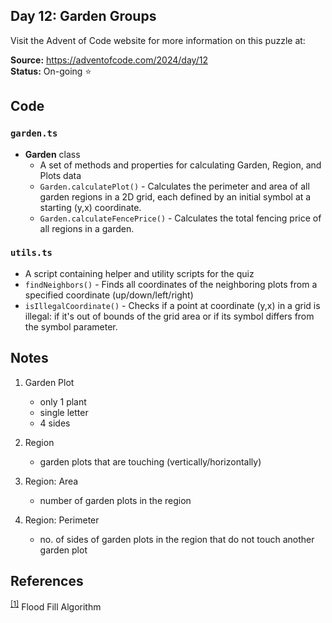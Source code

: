 ## Day 12: Garden Groups

Visit the Advent of Code website for more information on this puzzle at:

**Source:** https://adventofcode.com/2024/day/12<br>
**Status:** On-going ⭐

## Code

### `garden.ts`

- **Garden** class
   - A set of methods and properties for calculating Garden, Region, and Plots data
   - `Garden.calculatePlot()` - Calculates the perimeter and area of all garden regions in a 2D grid, each defined by an initial symbol at a starting (y,x) coordinate.
   - `Garden.calculateFencePrice()` - Calculates the total fencing price of all regions in a garden.

### `utils.ts`

- A script containing helper and utility scripts for the quiz
- `findNeighbors()` - Finds all coordinates of the neighboring plots from a specified coordinate (up/down/left/right)
- `isIllegalCoordinate()` - Checks if a point at coordinate (y,x) in a grid is illegal: if it's out of bounds of the grid area or if its symbol differs from the symbol parameter.


## Notes

1. Garden Plot
   - only 1 plant
   - single letter
   - 4 sides

2. Region
   - garden plots that are touching (vertically/horizontally)

3. Region: Area
   - number of garden plots in the region

4. Region: Perimeter
   - no. of sides of garden plots in the region that do not touch another garden plot

## References

<sup>[[1]](https://en.wikipedia.org/wiki/Flood_fill)</sup> Flood Fill Algorithm